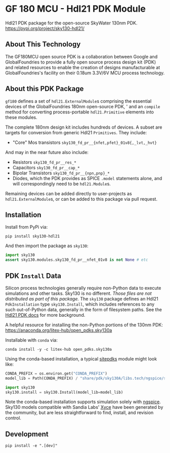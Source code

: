 
# GF 180 MCU - Hdl21 PDK Module

Hdl21 PDK package for the open-source SkyWater 130nm PDK.  
https://pypi.org/project/sky130-hdl21/


## About This Technology 

The GF180MCU open source PDK is a collaboration between Google and GlobalFoundries to provide a fully open source process design kit (PDK) and related resources to enable the creation of designs manufacturable at GlobalFoundries's facility on their 0.18um 3.3V/6V MCU process technology.

## About this PDK Package

`gf180` defines a set of `hdl21.ExternalModule`s comprising the essential devices of the GlobalFoundries 180nm open-source PDK, '
and an `compile` method for converting process-portable `hdl21.Primitive` elements into these modules. 

The complete 180nm design kit includes hundreds of devices. 
A subset are targets for conversion from generic Hdl21 `Primitives`. 
They include: 

* "Core" Mos transistors `sky130_fd_pr__{nfet,pfet}_01v8{,_lvt,_hvt}`

And may in the near future also include: 

* Resistors `sky130_fd_pr__res_*`
* Capacitors `sky130_fd_pr__cap_*`
* Bipolar Transistors `sky130_fd_pr__{npn,pnp}_*`
* Diodes, which the PDK provides as SPICE `.model` statements alone, and will correspondingly need to be `hdl21.Module`s. 

Remaining devices can be added directly to user-projects as `hdl21.ExternalModule`s, or can be added to this package via pull request.  


## Installation

Install from PyPi via: 

```
pip install sky130-hdl21
```

And then import the package as `sky130`: 

```python
import sky130
assert sky130.modules.sky130_fd_pr__nfet_01v8 is not None # etc
```


## PDK `Install` Data

Silicon process technologies generally require non-Python data to execute simulations and other tasks. Sky130 is no different. *Those files are not distributed as part of this package.* The `sky130` package defines an Hdl21 `PdkInstallation` type `sky130.Install`, which includes references to any such out-of-Python data, generally in the form of filesystem paths. See the [Hdl21 PDK docs](https://github.com/dan-fritchman/Hdl21#process-technologies) for more background. 

A helpful resource for installing the non-Python portions of the 130nm PDK: 
https://anaconda.org/litex-hub/open_pdks.sky130a

Installable with `conda` via: 

```
conda install -y -c litex-hub open_pdks.sky130a
```

Using the conda-based installation, a typical [sitepdks](https://github.com/dan-fritchman/Hdl21#pdk-installations-and-sites) module might look like:

```python
CONDA_PREFIX = os.environ.get("CONDA_PREFIX")
model_lib = Path(CONDA_PREFIX) / "share/pdk/sky130A/libs.tech/ngspice/sky130.lib.spice"

import sky130
sky130.install = sky130.Install(model_lib=model_lib)
```

Note the conda-based installation supports simulation solely with [ngspice](https://ngspice.sourceforge.io/). Sky130 models compatible with Sandia Labs' [Xyce](https://xyce.sandia.gov/) have been generated by the community, but are less straightforward to find, install, and revision control.


## Development 

```
pip install -e ".[dev]"
```
